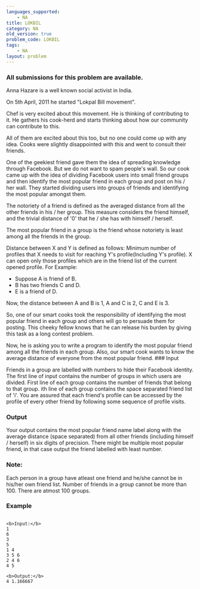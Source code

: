 ```yaml
---
languages_supported:
    - NA
title: LOKBIL
category: NA
old_version: true
problem_code: LOKBIL
tags:
    - NA
layout: problem
---
```

###  All submissions for this problem are available. 

Anna Hazare is a well known social activist in India. 

On 5th April, 2011 he started "Lokpal Bill movement". 

Chef is very excited about this movement. He is thinking of contributing to it. He gathers his cook-herd and starts thinking about how our community can contribute to this. 

All of them are excited about this too, but no one could come up with any idea. Cooks were slightly disappointed with this and went to consult their friends. 

One of the geekiest friend gave them the idea of spreading knowledge through Facebook. But we do not want to spam people's wall. So our cook came up with the idea of dividing Facebook users into small friend groups and then identify the most popular friend in each group and post on his / her wall. They started dividing users into groups of friends and identifying the most popular amongst them. 

The notoriety of a friend is defined as the averaged distance from all the other friends in his / her group. This measure considers the friend himself, and the trivial distance of '0' that he / she has with himself / herself. 

The most popular friend in a group is the friend whose notoriety is least among all the friends in the group. 

Distance between X and Y is defined as follows:
Minimum number of profiles that X needs to visit for reaching Y's profile(Including Y's profile). X can open only those profiles which are in the friend list of the current opened profile. For Example:
- Suppose A is friend of B.
- B has two friends C and D.
- E is a friend of D. 

Now, the distance between A and B is 1, A and C is 2, C and E is 3. 

So, one of our smart cooks took the responsibility of identifying the most popular friend in each group and others will go to persuade them for posting. This cheeky fellow knows that he can release his burden by giving this task as a long contest problem. 

Now, he is asking you to write a program to identify the most popular friend among all the friends in each group. Also, our smart cook wants to know the average distance of everyone from the most popular friend. ### Input

Friends in a group are labelled with numbers to hide their Facebook identity. The first line of input contains the number of groups in which users are divided. First line of each group contains the number of friends that belong to that group. ith line of each group contains the space separated friend list of 'i'. You are assured that each friend's profile can be accessed by the profile of every other friend by following some sequence of profile visits.

### Output

Your output contains the most popular friend name label along with the average distance (space separated) from all other friends (including himself / herself) in six digits of precision. There might be multiple most popular friend, in that case output the friend labelled with least number.

### Note:

Each person in a group have atleast one friend and he/she cannot be in his/her own friend list. 
Number of friends in a group cannot be more than 100.
There are atmost 100 groups.

### Example

```

<b>Input:</b>
1
6
3
5
1 4
3 5 6
2 4 6
4 5

<b>Output:</b>
4 1.166667

```
